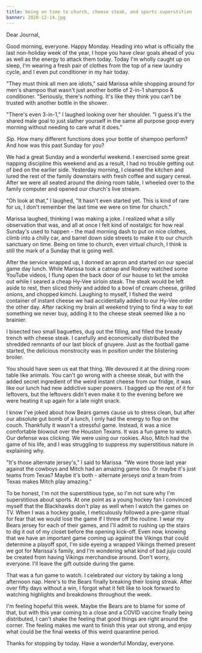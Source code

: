 ```yaml
---
title: being on time to church, cheese steak, and sports superstition
banner: 2020-12-14.jpg
---
```


Dear Journal,

Good morning, everyone.  Happy Monday.  Heading into what is
officially the last non-holiday week of the year, I hope you have
clear goals ahead of you as well as the energy to attack them today.
Today I'm wholly caught up on sleep, I'm wearing a fresh pair of
clothes from the top of a new laundry cycle, and I even put
conditioner in my hair today.

"They must think all men are idiots," said Marissa while shopping
around for men's shampoo that wasn't just another bottle of 2-in-1
shampoo & conditioner.  "Seriously, there's nothing.  It's like they
think you can't be trusted with another bottle in the shower.

"There's even 3-in-1," I laughed looking over her shoulder.  "I guess
it's the shared male goal to just slather yourself in the same all
purpose goop every morning without needing to care what it does."

_Sip_.  How many different functions does your bottle of shampoo
perform?  And how was this past Sunday for you?

We had a great Sunday and a wonderful weekend.  I exercised some great
napping discipline this weekend and as a result, I had no trouble
getting out of bed on the earlier side.  Yesterday morning, I cleaned
the kitchen and lured the rest of the family downstairs with fresh
coffee and sugary cereal.  After we were all seated around the dining
room table, I wheeled over to the family computer and opened our
church's live stream.

"Oh look at that," I laughed, "It hasn't even started yet.  This is
kind of rare for us, I don't remember the last time we were on time
for church."

Marissa laughed, thinking I was making a joke.  I realized what a
silly observation that was, and all at once I felt kind of nostalgic
for how real Sunday's used to happen - the mad morning dash to put on
nice clothes, climb into a chilly car, and barrel down side streets to
make it to our church sanctuary on time.  Being on time to church,
even virtual church, I think is still the mark of a Sunday that is
going well.

After the service wrapped up, I donned an apron and started on our
special game day lunch.  While Marissa took a catnap and Rodney
watched some YouTube videos, I flung open the back door of our house
to let the smoke out while I seared a cheap Hy-Vee sirloin steak.  The
steak would be left aside to rest, then sliced thinly and added to a
bowl of cream cheese, grilled onions, and chopped kimchi.  Laughing to
myself, I fished the weird container of instant cheese we had
accidentally added to our Hy-Vee order the other day.  After racking
my brain all weekend trying to find a way to eat something we never
buy, adding it to the cheese steak seemed like a no brainier.

I bisected two small baguettes, dug out the filling, and filled the
bready trench with cheese steak.  I carefully and economically
distributed the shredded remnants of our last block of gruyere.  Just
as the football game started, the delicious monstrocity was in
position under the blistering broiler.

You should have seen us eat that thing.  We devoured it at the dining
room table like animals.  You can't go wrong with a cheese steak, but
with the added secret ingredient of the weird instant cheese from our
fridge, it was like our lunch had new addictive super powers.  I
bagged up the rest of it for leftovers, but the leftovers didn't even
make it to the evening before we were heating it up again for a late
night snack.

I know I've joked about how Bears games cause us to stress clean, but
after our absolute gut bomb of a lunch, I only had the energy to flop
on the couch.  Thankfully it wasn't a stressful game.  Instead, it was
a nice comfortable blowout over the Houston Texans.  It was a fun game
to watch.  Our defense was clicking.  We were using our rookies.
Also, Mitch had the game of his life, and I was struggling to suppress
my superstitious nature in explaining why.

"It's those alternate jersey's," I said to Marissa.  "We wore those
last year against the cowboys and Mitch had an amazing game too.  Or
maybe it's just teams from Texas?  Maybe it's both - alternate jerseys
_and_ a team from Texas makes Mitch play amazing."

To be honest, I'm not the superstitious type, so I'm not sure why I'm
superstitious about sports.  At one point as a young hockey fan I
convinced myself that the Blackhawks don't play as well when I watch
the games on TV.  When I was a hockey goalie, I meticulously followed
a pre-game ritual for fear that we would lose the game if I threw off
the routine.  I wear my Bears jersey for each of their games, and I'll
admit to rushing up the stairs to dig it out of my closet before the
opening kick-off.  Even now, knowing that we have an important game
coming up against the Vikings that could determine a playoff spot, I'm
side eyeing a wrapped Vikings themed present we got for Marissa's
family, and I'm wondering what kind of bad _juju_ could be created
from having Vikings merchandise around.  Don't worry, everyone.  I'll
leave the gift outside during the game.

That was a fun game to watch.  I celebrated our victory by taking a
long afternoon nap.  Here's to the Bears finally breaking their losing
streak.  After over fifty days without a win, I forgot what it felt
like to look forward to watching highlights and breakdowns throughout
the week.

I'm feeling hopeful this week.  Maybe the Bears are to blame for some
of that, but with this year coming to a close and a COVID vaccine
finally being distributed, I can't shake the feeling that good things
are right around the corner.  The feeling makes me want to finish this
year out strong, and enjoy what could be the final weeks of this weird
quarantine period.

Thanks for stopping by today.  Have a wonderful Monday, everyone.
